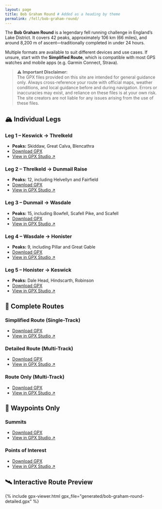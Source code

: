 ```yaml
---
layout: page
title: Bob Graham Round # Added as a heading by theme
permalink: /fell/bob-graham-round/
---
```


The **Bob Graham Round** is a legendary fell running challenge in England’s Lake District. It covers 42 peaks, approximately 106 km (66 miles), and around 8,200 m of ascent—traditionally completed in under 24 hours.

Multiple formats are available to suit different devices and use cases. If unsure, start with the **Simplified Route**, which is compatible with most GPS watches and mobile apps (e.g. Garmin Connect, Strava).

> ⚠️ **Important Disclaimer:**  
> The GPX files provided on this site are intended for general guidance only. Always cross-reference your route with official maps, weather conditions, and local guidance before and during navigation. Errors or inaccuracies may exist, and reliance on these files is at your own risk. The site creators are not liable for any issues arising from the use of these files.

## 🏔 Individual Legs

### Leg 1 – Keswick → Threlkeld
- **Peaks:** Skiddaw, Great Calva, Blencathra
- [Download GPX](generated/bob-graham-round-leg-1.gpx)
- [View in GPX Studio ↗](https://gpx.studio/app?files=%5B%22https%3A%2F%2Fthomasturrell.github.io%2Frunning-routes%2Ffell%2Fbob-graham-round%2Fgenerated%2Fbob-graham-round-leg-1.gpx%22%5D#12.14/54.63575/-3.09576)

### Leg 2 – Threlkeld → Dunmail Raise
- **Peaks:** 12, including Helvellyn and Fairfield
- [Download GPX](generated/bob-graham-round-leg-2.gpx)
- [View in GPX Studio ↗](https://gpx.studio/app?files=%5B%22https%3A%2F%2Fthomasturrell.github.io%2Frunning-routes%2Ffell%2Fbob-graham-round%2Fgenerated%2Fbob-graham-round-leg-2.gpx%22%5D#12.14/54.63575/-3.09576)

### Leg 3 – Dunmail → Wasdale
- **Peaks:** 15, including Bowfell, Scafell Pike, and Scafell
- [Download GPX](generated/bob-graham-round-leg-3.gpx)
- [View in GPX Studio ↗](https://gpx.studio/app?files=%5B%22https%3A%2F%2Fthomasturrell.github.io%2Frunning-routes%2Ffell%2Fbob-graham-round%2Fgenerated%2Fbob-graham-round-leg-3.gpx%22%5D#12.14/54.63575/-3.09576)

### Leg 4 – Wasdale → Honister
- **Peaks:** 9, including Pillar and Great Gable
- [Download GPX](generated/bob-graham-round-leg-4.gpx)
- [View in GPX Studio ↗](https://gpx.studio/app?files=%5B%22https%3A%2F%2Fthomasturrell.github.io%2Frunning-routes%2Ffell%2Fbob-graham-round%2Fgenerated%2Fbob-graham-round-leg-4.gpx%22%5D#12.14/54.63575/-3.09576)

### Leg 5 – Honister → Keswick
- **Peaks:** Dale Head, Hindscarth, Robinson
- [Download GPX](generated/bob-graham-round-leg-5.gpx)
- [View in GPX Studio ↗](https://gpx.studio/app?files=%5B%22https%3A%2F%2Fthomasturrell.github.io%2Frunning-routes%2Ffell%2Fbob-graham-round%2Fgenerated%2Fbob-graham-round-leg-5.gpx%22%5D#12.14/54.63575/-3.09576)

## 🔁 Complete Routes

### Simplified Route (Single-Track)
- [Download GPX](generated/bob-graham-round-simplified.gpx)
- [View in GPX Studio ↗](https://gpx.studio/app?files=%5B%22https%3A%2F%2Fthomasturrell.github.io%2Frunning-routes%2Ffell%2Fbob-graham-round%2Fgenerated%2Fbob-graham-round-simplified.gpx%22%5D#12.14/54.63575/-3.09576)

### Detailed Route (Multi-Track)
- [Download GPX](generated/bob-graham-round-detailed.gpx)
- [View in GPX Studio ↗](https://gpx.studio/app?files=%5B%22https%3A%2F%2Fthomasturrell.github.io%2Frunning-routes%2Ffell%2Fbob-graham-round%2Fgenerated%2Fbob-graham-round-detailed.gpx%22%5D#12.14/54.63575/-3.09576)

### Route Only (Multi-Track)
- [Download GPX](generated/bob-graham-round-track.gpx)
- [View in GPX Studio ↗](https://gpx.studio/app?files=%5B%22https%3A%2F%2Fthomasturrell.github.io%2Frunning-routes%2Ffell%2Fbob-graham-round%2Fgenerated%2Fbob-graham-round-track.gpx%22%5D#12.14/54.63575/-3.09576)

## 📍 Waypoints Only

### Summits
- [Download GPX](generated/bob-graham-round-summits.gpx)
- [View in GPX Studio ↗](https://gpx.studio/app?files=%5B%22https%3A%2F%2Fthomasturrell.github.io%2Frunning-routes%2Ffell%2Fbob-graham-round%2Fgenerated%2Fbob-graham-round-summits.gpx%22%5D#12.14/54.63575/-3.09576)

### Points of Interest
- [Download GPX](generated/bob-graham-round-points-of-interest.gpx)
- [View in GPX Studio ↗](https://gpx.studio/app?files=%5B%22https%3A%2F%2Fthomasturrell.github.io%2Frunning-routes%2Ffell%2Fbob-graham-round%2Fgenerated%2Fbob-graham-round-points-of-interest.gpx%22%5D#12.14/54.63575/-3.09576)

## 🛰️ Interactive Route Preview

{% include gpx-viewer.html gpx_file="generated/bob-graham-round-detailed.gpx" %}

